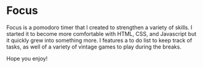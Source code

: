# Focus

Focus is a pomodoro timer that I created to strengthen a variety of skills. I started it to become more comfortable with HTML, CSS, and Javascript but it quickly grew into something more. I features a to do list to keep track of tasks, as well of a variety of vintage games to play during the breaks. 

Hope you enjoy!
